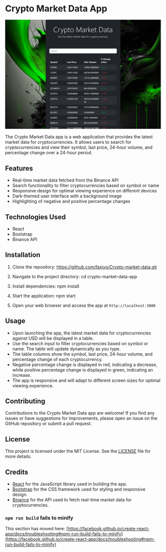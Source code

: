 # Crypto Market Data App

![Crypto App Screenshot](src/Images/market-app-example.png)

The Crypto Market Data app is a web application that provides the latest market data for cryptocurrencies. It allows users to search for cryptocurrencies and view their symbol, last price, 24-hour volume, and percentage change over a 24-hour period.

## Features

- Real-time market data fetched from the Binance API
- Search functionality to filter cryptocurrencies based on symbol or name
- Responsive design for optimal viewing experience on different devices
- Dark-themed user interface with a background image
- Highlighting of negative and positive percentage changes

## Technologies Used

- React
- Bootstrap
- Binance API

## Installation

1. Clone the repository:
https://github.com/fasiyo/Crypto-market-data.git

2. Navigate to the project directory:
cd crypto-market-data-app

3. Install dependencies:
npm install

4. Start the application:
npm start

5. Open your web browser and access the app at `http://localhost:3000`

## Usage

- Upon launching the app, the latest market data for cryptocurrencies against USD will be displayed in a table.
- Use the search input to filter cryptocurrencies based on symbol or name. The table will update dynamically as you type.
- The table columns show the symbol, last price, 24-hour volume, and percentage change of each cryptocurrency.
- Negative percentage change is displayed in red, indicating a decrease, while positive percentage change is displayed in green, indicating an increase.
- The app is responsive and will adapt to different screen sizes for optimal viewing experience.

## Contributing

Contributions to the Crypto Market Data app are welcome! If you find any issues or have suggestions for improvements, please open an issue on the GitHub repository or submit a pull request.

## License

This project is licensed under the MIT License. See the [LICENSE](LICENSE) file for more details.

## Credits

- [React](https://reactjs.org) for the JavaScript library used in building the app.
- [Bootstrap](https://getbootstrap.com) for the CSS framework used for styling and responsive design.
- [Binance](https://www.binance.com) for the API used to fetch real-time market data for cryptocurrencies.

### `npm run build` fails to minify

This section has moved here: [https://facebook.github.io/create-react-app/docs/troubleshooting#npm-run-build-fails-to-minify](https://facebook.github.io/create-react-app/docs/troubleshooting#npm-run-build-fails-to-minify)
